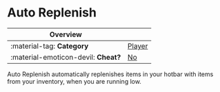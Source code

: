 # Auto Replenish

<div class="overview" markdown>

|Overview||
|-|-|
|:material-tag: **Category**|[Player](index.md#player)|
|:material-emoticon-devil: **Cheat?**|[No](../faq.md#cheats)|

</div>

Auto Replenish automatically replenishes items in your hotbar with items from your inventory, when you
are running low.